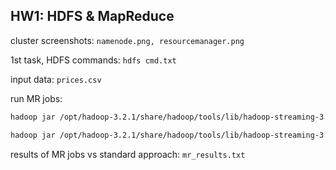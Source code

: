 ## HW1: HDFS & MapReduce

cluster screenshots:
`namenode.png, resourcemanager.png`

1st task, HDFS commands:
`hdfs cmd.txt`

input data:
`prices.csv`

run MR jobs:
```bash
hadoop jar /opt/hadoop-3.2.1/share/hadoop/tools/lib/hadoop-streaming-3.2.1.jar -files mapper_mean.py,reducer_mean.py -mapper mapper_mean.py -reducer reducer_mean.py -input /hw1/prices.csv -output /hw1/output && hdfs dfs -cat /hw1/output/*
```

```bash
hadoop jar /opt/hadoop-3.2.1/share/hadoop/tools/lib/hadoop-streaming-3.2.1.jar -files mapper_var.py,reducer_var.py -mapper mapper_var.py -reducer reducer_var.py -input /hw1/prices.csv -output /hw1/output2 && hdfs dfs -cat /hw1/output2/*
```

results of MR jobs vs standard approach:
`mr_results.txt`